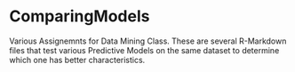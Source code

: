 # ComparingModels
Various Assignemnts for Data Mining Class.
These are several R-Markdown files that test various Predictive Models on the same dataset to determine which one has better characteristics.

